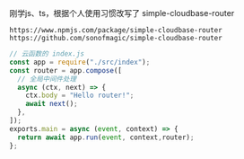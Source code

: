 

刚学js、ts，根据个人使用习惯改写了 simple-cloudbase-router
```
https://www.npmjs.com/package/simple-cloudbase-router
https://github.com/sonofmagic/simple-cloudbase-router
```

```javascript
// 云函数的 index.js
const app = require("./src/index");
const router = app.compose([
  // 全局中间件处理
  async (ctx, next) => {
    ctx.body = "Hello router!";
    await next();
  },
]);
exports.main = async (event, context) => {
  return await app.run(event, context,router);
};


```